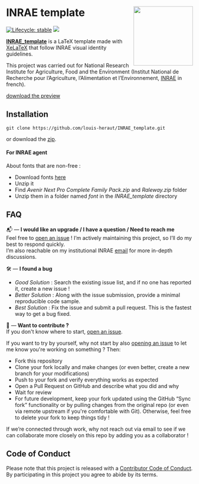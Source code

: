 # INRAE template [<img src="/figures/figure1.jpg" align="right" width=160 height=160 alt=""/>](https://github.com/louis-heraut/INRAE_template/raw/main/main.pdf)

<!-- badges: start -->
[![Lifecycle: stable](https://img.shields.io/badge/lifecycle-stable-green)](https://lifecycle.r-lib.org/articles/stages.html)
![](https://img.shields.io/github/last-commit/louis-heraut/INRAE_template)
<!-- badges: end -->

**[INRAE_template](https://github.com/louis-heraut/INRAE_template/raw/main/main.pdf)** is a LaTeX template made with [XeLaTeX](https://www.overleaf.com/learn/latex/XeLaTeX) that follow INRAE visual identity guidelines.

This project was carried out for National Research Institute for Agriculture, Food and the Environment (Institut National de Recherche pour l’Agriculture, l’Alimentation et l’Environnement, [INRAE](https://agriculture.gouv.fr/inrae-linstitut-national-de-recherche-pour-lagriculture-lalimentation-et-lenvironnement) in french).

[download the preview](https://github.com/louis-heraut/INRAE_template/raw/main/main.pdf)


## Installation
```
git clone https://github.com/louis-heraut/INRAE_template.git
```
or download the [zip](https://github.com/louis-heraut/INRAE_template/archive/refs/heads/main.zip).


#### For INRAE agent
About fonts that are non-free :
- Download fonts [here](https://charte-identitaire.intranet.inrae.fr/valises-de-polices)
- Unzip it
- Find *Avenir Next Pro Complete Family Pack.zip* and *Raleway.zip* folder
- Unzip them in a folder named *font* in the *INRAE_template* directory


## FAQ
📬 — **I would like an upgrade / I have a question / Need to reach me**  
Feel free to [open an issue](https://github.com/louis-heraut/INRAE_template/issues) ! I’m actively maintaining this project, so I’ll do my best to respond quickly.  
I’m also reachable on my institutional INRAE [email](mailto:louis.heraut@inrae.fr?subject=%5BINRAE_template%5D) for more in-depth discussions.

🛠️ — **I found a bug**  
- *Good Solution* : Search the existing issue list, and if no one has reported it, create a new issue !  
- *Better Solution* : Along with the issue submission, provide a minimal reproducible code sample.  
- *Best Solution* : Fix the issue and submit a pull request. This is the fastest way to get a bug fixed.

🚀 — **Want to contribute ?**  
If you don't know where to start, [open an issue](https://github.com/louis-heraut/INRAE_template/issues).

If you want to try by yourself, why not start by also [opening an issue](https://github.com/louis-heraut/INRAE_template/issues) to let me know you're working on something ? Then:

- Fork this repository  
- Clone your fork locally and make changes (or even better, create a new branch for your modifications)
- Push to your fork and verify everything works as expected
- Open a Pull Request on GitHub and describe what you did and why
- Wait for review
- For future development, keep your fork updated using the GitHub “Sync fork” functionality or by pulling changes from the original repo (or even via remote upstream if you're comfortable with Git). Otherwise, feel free to delete your fork to keep things tidy ! 

If we’re connected through work, why not reach out via email to see if we can collaborate more closely on this repo by adding you as a collaborator !


## Code of Conduct
Please note that this project is released with a [Contributor Code of Conduct](CODE_OF_CONDUCT.md). By participating in this project you agree to abide by its terms.